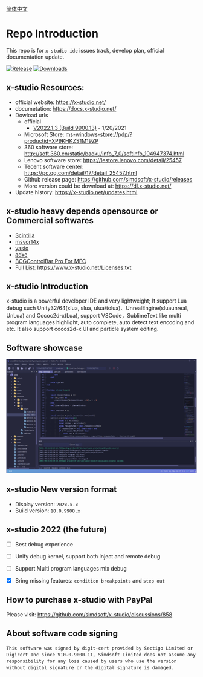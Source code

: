 [简体中文](https://github.com/simdsoft/x-studio/blob/master/README.md)

# Repo Introduction

This repo is for `x-studio ide` issues track, develop plan, official documentation update.
  
[![Release](https://img.shields.io/badge/dynamic/json.svg?label=Release&url=https%3A%2F%2Fapi.github.com%2Frepos%2Fsimdsoft%2Fx-studio.github.io%2Freleases%2Flatest&query=%24.name&colorB=blue)](../../releases/latest)
[![Downloads](https://img.shields.io/github/downloads/simdsoft/x-studio.github.io/total.svg?label=Downloads&colorB=orange)](../../releases/latest)


## x-studio Resources:

- official website: https://x-studio.net/
- documetation: https://docs.x-studio.net/
- Dowload urls
  - official
    - [V2022.1.3 (Build 9900.13)](https://x-studio.net/dl.php?version=10.0.9900.13) - 1/20/2021
  - Microsoft Store: <a href="ms-windows-store://pdp/?productid=XP9KHKZS1M19ZP">ms-windows-store://pdp/?productid=XP9KHKZS1M19ZP</a>
  - 360 software store: http://soft.360.cn/static/baoku/info_7_0/softinfo_104947374.html
  - Lenovo software store: https://lestore.lenovo.com/detail/25457
  - Tecent software center: https://pc.qq.com/detail/17/detail_25457.html
  - Github release page: https://github.com/simdsoft/x-studio/releases
  - More version could be download at: https://dl.x-studio.net/
- Update history: https://x-studio.net/updates.html

## x-studio heavy depends opensource or Commercial softwares

- [Scintilla](https://www.scintilla.org/)
- [msvcr14x](https://github.com/sonyps5201314/msvcr14x)
- [yasio](https://github.com/yasio/yasio)
- [adxe](https://github.com/adxeproject/adxe)
- [BCGControlBar Pro For MFC](https://bcgsoft.com/)
- Full List: https://www.x-studio.net/Licenses.txt

## x-studio Introduction

x-studio is a powerful developer IDE and very lightweight; It support Lua debug such Unity32/64(xlua, slua, ulua/tolua)、UnrealEngine(sluaunreal, UnLua) and Cococ2d-x(Lua), support VSCode，SublimeText like multi program languages highlight, auto complete, auto detect text encoding and etc. It also support cocos2d-x UI and particle system editing.

## Software showcase

![image](showcase21-1.png)

## x-studio New version format

- Display version: `202x.x.x`
- Build version: `10.0.9900.x`

## x-studio 2022 (the future)

- [ ] Best debug experience
- [ ] Unify debug kernel, support both inject and remote debug
- [ ] Support Multi program languages mix debug
- [x] Bring missing features: `condition breakpoints` and `step out`


## How to purchase x-studio with PayPal
Please visit: https://github.com/simdsoft/x-studio/discussions/858

## About software code signing

`This software was signed by digit-cert provided by Sectigo Limited or Digicert Inc since V10.0.9000.11, Simdsoft Limited does not assume any responsibility for any loss caused by users who use the version without digital signature or the digital signature is damaged. `
